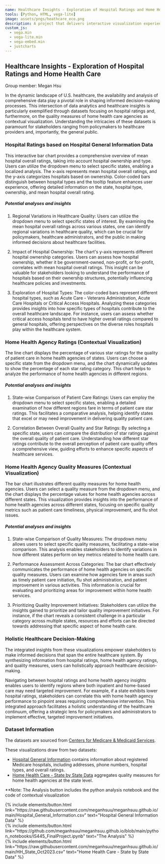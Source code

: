 ```yaml
---
name: Healthcare Insights - Exploration of Hospital Ratings and Home Health Care
tools: [Python, HTML, vega-lite]
image: assets/pngs/heathcare_eco.png
description: A project that delivers interactive visualization experience and insights from hospital ratings and home health care data for a exploration of U.S. healthcare.
custom_js:
  - vega.min
  - vega-lite.min
  - vega-embed.min
  - justcharts
---
```



## **Healthcare Insights - Exploration of Hospital Ratings and Home Health Care**
Group member: Megan Hsu

In the dynamic landscape of U.S. healthcare, the availability and analysis of comprehensive data play a pivotal role in shaping informed decision-making processes. This intersection of data analytics and healthcare insights is particularly exemplified through datasets focusing on hospital ratings and, furthermore, on the quality measures of home health care agencies as contextual visualization. Understanding the intricacies of these datasets is paramount for stakeholders ranging from policymakers to healthcare providers and, importantly, the general public.

### Hospital Ratings based on Hospital General Information Data

<vegachart schema-url="{{ site.baseurl }}/assets/json/FP_main_chart.json" style="width: 20%"></vegachart>

This interactive bar chart provides a comprehensive overview of mean hospital overall ratings, taking into account hospital ownership and type. Users can utilize the dropdown menu to select specific states, enabling a localized analysis. The x-axis represents mean hospital overall ratings, and the y-axis categorizes hospitals based on ownership. Color-coded bars distinguish between hospital types and the tooltip feature enhances user experience, offering detailed information on the state, hospital type, ownership, and mean hospital overall rating.

##### Potential analyses and insights
1. Regional Variations in Healthcare Quality: Users can utilize the dropdown menu to select specific states of interest. By examining the mean hospital overall ratings across various states, one can identify regional variations in healthcare quality, which can be crucial for policymakers, healthcare administrators, and the public in making informed decisions about healthcare facilities.

2. Impact of Hospital Ownership: The chart's y-axis represents different hospital ownership categories. Users can assess how hospital ownership, whether it be government-owned, non-profit, or for-profit, correlates with mean hospital overall ratings. This insight can be valuable for stakeholders looking to understand the performance of hospitals based on their ownership structures, potentially influencing healthcare policies and investments.

3. Exploration of Hospital Types: The color-coded bars represent different hospital types, such as Acute Care - Veterans Administration, Acute Care Hospitals or Critical Access Hospitals. Analyzing these categories provides insights into how specific types of hospitals contribute to the overall healthcare landscape. For instance, users can assess whether critical access hospitals tend to have higher overall ratings compared to general hospitals, offering perspectives on the diverse roles hospitals play within the healthcare system.

### Home Health Agency Ratings (Contextual Visualization)

<vegachart schema-url="{{ site.baseurl }}/assets/json/FP_line_chart.json" style="width: 100%"></vegachart>

The line chart displays the percentage of various star ratings for the quality of patient care in home health agencies of states. Users can choose a specific state from the dropdown menu, and the chart dynamically updates to show the percentage of each star rating category. This chart helps to analyze the performance of home health agencies in different regions.

##### Potential analyses and insights
1. State-wise Comparison of Patient Care Ratings: Users can employ the dropdown menu to select specific states, enabling a detailed examination of how different regions fare in terms of patient care star ratings. This facilitates a comparative analysis, helping identify states that excel or may need improvement in delivering quality patient care.

2. Correlation Between Overall Quality and Star Ratings:
By selecting a specific state, users can compare the distribution of star ratings against the overall quality of patient care. Understanding how different star ratings contribute to the overall perception of patient care quality offers a comprehensive view, guiding efforts to enhance specific aspects of healthcare services.

### Home Health Agency Quality Measures (Contextual Visualization)

<vegachart schema-url="{{ site.baseurl }}/assets/json/FP_bar_chart.json" style="width: 100%"></vegachart>

The bar chart illustrates different quality measures for home health agencies. Users can select a quality measure from the dropdown menu, and the chart displays the percentage values for home health agencies across different states. This visualization provides insights into the performance of home health agencies across different states, focusing on specific quality metrics such as patient care timeliness, physical improvement, and flu shot issues.

##### Potential analyses and insights
1. State-wise Comparison of Quality Measures: The dropdown menu allows users to select specific quality measures, facilitating a state-wise comparison. This analysis enables stakeholders to identify variations in how different states perform on key metrics related to home health care.

2. Performance Assessment Across Categories: The bar chart effectively communicates the performance of home health agencies on specific quality measures. Users can examine how agencies fare in areas such as timely patient care initiation, flu shot administration, and patient improvement in various activities. This information is crucial for evaluating and prioritizing areas for improvement within home health services.

3. Prioritizing Quality Improvement Initiatives: Stakeholders can utilize the insights gained to prioritize and tailor quality improvement initiatives. For instance, if the chart reveals a consistent challenge in a particular category across multiple states, resources and efforts can be directed towards addressing that specific aspect of home health care.

### Holistic Healthcare Decision-Making
The integrated insights from these visualizations empower stakeholders to make informed decisions that span the entire healthcare system. By synthesizing information from hospital ratings, home health agency ratings, and quality measures, users can holistically approach healthcare decision-making.

Navigating between hospital ratings and home health agency insights enables users to identify regions where both inpatient and home-based care may need targeted improvement. For example, if a state exhibits lower hospital ratings, stakeholders can correlate this with home health agency performance to pinpoint areas requiring comprehensive intervention. This integrated approach facilitates a holistic understanding of the healthcare continuum, offering a strategic lens for policymakers and administrators to implement effective, targeted improvement initiatives.

### Dataset Information
The datasets are sourced from <a href="https://data.cms.gov/provider-data">Centers for Medicare & Medicaid Services</a>.

These visualizations draw from two datasets: 
- <a href="https://data.cms.gov/provider-data/dataset/xubh-q36u">Hospital General Information</a> contains information about registered Medicare hospitals, including addresses, phone numbers, hospital types, and overall ratings. 
- <a href="https://data.cms.gov/provider-data/dataset/tee5-ixt5">Home Health Care - State by State Data</a> aggregates quality measures for home health agencies at the state level.

**Note: The Analysis button includes the python analysis notebook and the code of contextual visualization

<!-- these are written in a combo of html and liquid --> 

<div class="left">
{% include elements/button.html link="https://raw.githubusercontent.com/meganhsuu/meganhsuu.github.io/main/Hospital_General_Information.csv" text="Hospital General Information Data" %}
</div>

<div class="right">
{% include elements/button.html link="https://github.com/meganhsuu/meganhsuu.github.io/blob/main/python_notebooks/IS445_FinalProject.ipynb" text="The Analysis" %}
</div>

<div class="left">
{% include elements/button.html link="https://raw.githubusercontent.com/meganhsuu/meganhsuu.github.io/main/HH_State_Oct2023.csv" text="Home Health Care - State by State Data" %}
</div>

